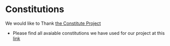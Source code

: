 # Constitutions


We would like to Thank [the Constitute Project](https://www.constituteproject.org/)   
- Please find all avaiable constitutions we have used for our project at this [link](https://www.dropbox.com/s/6ril37dvz4wqvdx/Constitutions.zip?dl=0)  
